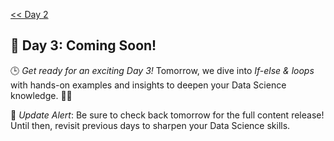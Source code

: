 [<< Day 2](../02_Basics%20of%20the%20Language%20%26%20Git%20Basics/02_Basics%20of%20the%20Language%20%26%20Git%20Basics.md) <!--
| [Day 4 >>](../)
-->
## 🚀 Day 3: Coming Soon!
🕒 *Get ready for an exciting Day 3!* Tomorrow, we dive into *If-else & loops* with hands-on examples and insights to deepen your Data Science knowledge. 🔧✨

🔔 *Update Alert*: Be sure to check back tomorrow for the full content release! Until then, revisit previous days to sharpen your Data Science skills.
